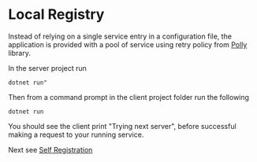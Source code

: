 # Local Registry

Instead of relying on a single service entry in a configuration file, the application is provided with a pool of service using retry policy from [Polly](https://github.com/App-vNext/Polly) library.

In the server project run
```
dotnet run"
```

Then from a command prompt in the client project folder run the following
```
dotnet run
```

You should see the client print "Trying next server", before successful making a request to your running service.

Next see [Self Registration](../SelfRegistration/README.MD)
